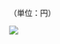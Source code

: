 （単位：円）

![](https://www.nta.go.jp/tmp/9605b91a-6896-45d2-b1da-4bc867327094/images/ed97629a3c1cc2d2f9bf01a1d9980a618addd27e9452ce658efac74c049a1dbd.jpg)
